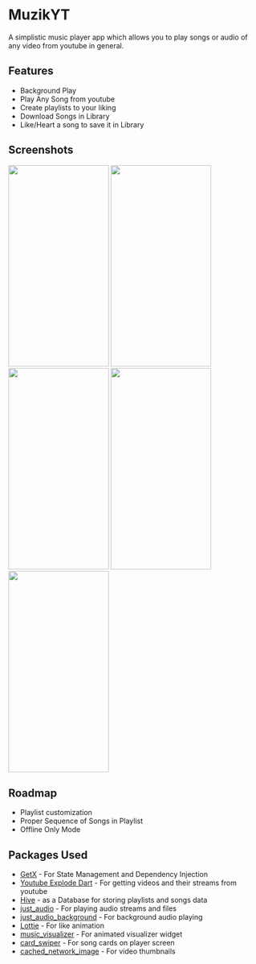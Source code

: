 
# MuzikYT
A simplistic music player app which allows you to play songs or audio of any video from youtube in general.



## Features

- Background Play
- Play Any Song from youtube
- Create playlists to your liking
- Download Songs in Library
- Like/Heart a song to save it in Library


## Screenshots


<img src="https://github.com/amratkumar134/19SW24-19SW112-Muzik-YT-App-Flutter/blob/main/screenshots/home.png" width="200" height="400" />
<img src="https://github.com/amratkumar134/19SW24-19SW112-Muzik-YT-App-Flutter/blob/main/screenshots/library.png" width="200" height="400" />
<img src="https://github.com/amratkumar134/19SW24-19SW112-Muzik-YT-App-Flutter/blob/main/screenshots/player.png" width="200" height="400" />
<img src="https://github.com/amratkumar134/19SW24-19SW112-Muzik-YT-App-Flutter/blob/main/screenshots/search.png" width="200" height="400" />
<img src="https://github.com/amratkumar134/19SW24-19SW112-Muzik-YT-App-Flutter/blob/main/screenshots/download.png" width="200" height="400" />

## Roadmap

- Playlist customization
- Proper Sequence of Songs in Playlist
- Offline Only Mode


## Packages Used

 - [GetX](https://pub.dev/packages/get) - For State Management and Dependency Injection
 - [Youtube Explode Dart](https://pub.dev/packages/youtube_explode_dart) - For getting videos and their streams from youtube
 - [Hive](https://pub.dev/packages/hive) - as a Database for storing playlists and songs data
 - [just_audio](https://pub.dev/packages/just_audio) - For playing audio streams and files
 - [just_audio_background](https://pub.dev/packages/just_audio_background) - For background audio playing
 - [Lottie](https://pub.dev/packages/lottie) - For like animation
 - [music_visualizer](https://pub.dev/packages/music_visualizer) - For animated visualizer widget
 - [card_swiper](https://pub.dev/packages/card_swiper) - For song cards on player screen
 - [cached_network_image](https://pub.dev/packages/card_swiper) - For video thumbnails

